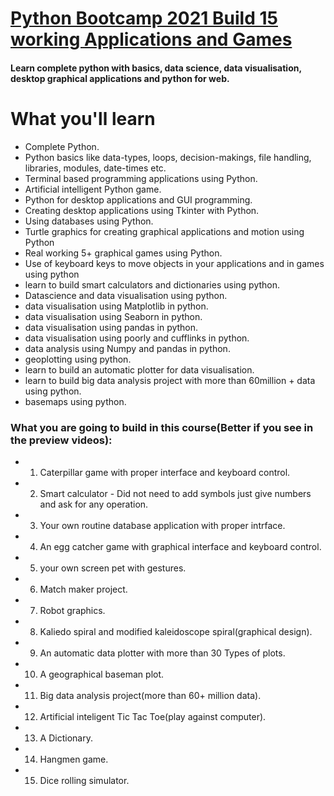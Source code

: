 # [Python Bootcamp 2021 Build 15 working Applications and Games](https://www.udemy.com/course/python-complete-bootcamp-2019-learn-by-applying-knowledge/)
#### Learn complete python with basics, data science, data visualisation, desktop graphical applications and python for web.

# What you'll learn
- Complete Python.
- Python basics like data-types, loops, decision-makings, file handling, libraries, modules, date-times etc.
- Terminal based programming applications using Python.
- Artificial intelligent Python game.
- Python for desktop applications and GUI programming.
- Creating desktop applications using Tkinter with Python.
- Using databases using Python.
- Turtle graphics for creating graphical applications and motion using Python
- Real working 5+ graphical games using Python.
- Use of keyboard keys to move objects in your applications and in games using python
- learn to build smart calculators and dictionaries using python.
- Datascience and data visualisation using python.
- data visualisation using Matplotlib in python.
- data visualisation using Seaborn in python.
- data visualisation using pandas in python.
- data visualisation using poorly and cufflinks in python.
- data analysis using Numpy and pandas in python.
- geoplotting using python.
- learn to build an automatic plotter for data visualisation.
- learn to build big data analysis project with more than 60million + data using python.
- basemaps using python.

### What you are going to build in this course(Better if you see in the preview videos):
- 1. Caterpillar game with proper interface and keyboard control.
- 2. Smart calculator - Did not need to add symbols just give numbers and ask for any operation.
- 3. Your own routine database application with proper intrface.
- 4. An egg catcher game with graphical interface and keyboard control.
- 5. your own screen pet with gestures.
- 6. Match maker project.
- 7. Robot graphics.
- 8. Kaliedo spiral and modified kaleidoscope spiral(graphical design).
- 9. An automatic data plotter with more than 30 Types of plots.
- 10. A geographical baseman plot.
- 11. Big data analysis project(more than 60+ million data).
- 12. Artificial inteligent Tic Tac Toe(play against computer).
- 13. A Dictionary.
- 14. Hangmen game.
- 15. Dice rolling simulator.
